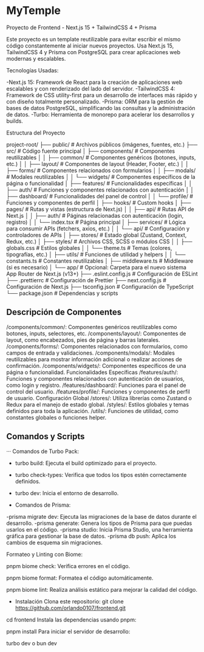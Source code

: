 # MyTemple

Proyecto de Frontend - Next.js 15 + TailwindCSS 4 + Prisma

Este proyecto es un template reutilizable para evitar escribir el mismo código constantemente al iniciar nuevos proyectos. Usa Next.js 15, TailwindCSS 4 y Prisma con PostgreSQL para crear aplicaciones web modernas y escalables.

Tecnologías Usadas:

-Next.js 15: Framework de React para la creación de aplicaciones web escalables y con renderizado del lado del servidor.
-TailwindCSS 4: Framework de CSS utility-first para un desarrollo de interfaces más rápido y con diseño totalmente personalizado.
-Prisma: ORM para la gestión de bases de datos PostgreSQL, simplificando las consultas y la administración de datos.
-Turbo: Herramienta de monorepo para acelerar los desarrollos y builds.

Estructura del Proyecto

project-root/
├── public/                     # Archivos públicos (imágenes, fuentes, etc.)
├── src/                        # Código fuente principal
│   ├── components/             # Componentes reutilizables
│   │   ├── common/             # Componentes genéricos (botones, inputs, etc.)
│   │   ├── layout/             # Componentes de layout (Header, Footer, etc.)
│   │   ├── forms/              # Componentes relacionados con formularios
│   │   ├── modals/             # Modales reutilizables
│   │   └── widgets/            # Componentes específicos de la página o funcionalidad
│   ├── features/               # Funcionalidades específicas
│   │   ├── auth/               # Funciones y componentes relacionados con autenticación
│   │   ├── dashboard/          # Funcionalidades del panel de control
│   │   └── profile/            # Funciones y componentes de perfil
│   ├── hooks/                  # Custom hooks
│   ├── pages/                  # Rutas y vistas (estructura de Next.js)
│   │   ├── api/                # Rutas API de Next.js
│   │   ├── auth/               # Páginas relacionadas con autenticación (login, registro)
│   │   └── index.tsx           # Página principal
│   ├── services/               # Lógica para consumir APIs (fetchers, axios, etc.)
│   │   └── api/                # Configuración y controladores de APIs
│   ├── stores/                 # Estado global (Zustand, Context, Redux, etc.)
│   ├── styles/                 # Archivos CSS, SCSS o módulos CSS
│   │   ├── globals.css         # Estilos globales
│   │   └── theme.ts            # Temas (colores, tipografías, etc.)
│   ├── utils/                  # Funciones de utilidad y helpers
│   │   └── constants.ts        # Constantes reutilizables
│   ├── middleware.ts           # Middleware (si es necesario)
│   └── app/                    # Opcional: Carpeta para el nuevo sistema App Router de Next.js (v13+)
├── .eslint.config.js           # Configuración de ESLint
├── .prettierrc                 # Configuración de Prettier
├── next.config.js              # Configuración de Next.js
├── tsconfig.json               # Configuración de TypeScript
└── package.json                # Dependencias y scripts

## Descripción de Componentes

/components/common/: Componentes genéricos reutilizables como botones, inputs, selectores, etc.
/components/layout/: Componentes de layout, como encabezados, pies de página y barras laterales.
/components/forms/: Componentes relacionados con formularios, como campos de entrada y validaciones.
/components/modals/: Modales reutilizables para mostrar información adicional o realizar acciones de confirmación.
/components/widgets/: Componentes específicos de una página o funcionalidad.
Funcionalidades Específicas
/features/auth/: Funciones y componentes relacionados con autenticación de usuarios, como login y registro.
/features/dashboard/: Funciones para el panel de control del usuario.
/features/profile/: Funciones y componentes de perfil de usuario.
Configuración Global
/stores/: Utiliza librerías como Zustand o Redux para el manejo de estado global.
/styles/: Estilos globales y temas definidos para toda la aplicación.
/utils/: Funciones de utilidad, como constantes globales o funciones helper.

## Comandos y Scripts

··· Comandos de Turbo Pack:

* turbo build: Ejecuta el build optimizado para el proyecto.
* turbo check-types: Verifica que todos los tipos estén correctamente definidos.
* turbo dev: Inicia el entorno de desarrollo.

* Comandos de Prisma:

-prisma migrate dev: Ejecuta las migraciones de la base de datos durante el desarrollo.
-prisma generate: Genera los tipos de Prisma para que puedas usarlos en el código.
-prisma studio: Inicia Prisma Studio, una herramienta gráfica para gestionar la base de datos.
-prisma db push: Aplica los cambios de esquema sin migraciones.

Formateo y Linting con Biome:

pnpm biome check: Verifica errores en el código.

pnpm biome format: Formatea el código automáticamente.

pnpm biome lint: Realiza análisis estático para mejorar la calidad del código.

* Instalación
Clona este repositorio:
git clone <https://github.com/orlando0107/frontend.git>

cd frontend
Instala las dependencias usando pnpm:

pnpm install
Para iniciar el servidor de desarrollo:

turbo dev
o
bun dev
